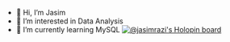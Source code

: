 - 👋 Hi, I’m Jasim
- 👀 I’m interested in Data Analysis
- 🌱 I’m currently learning MySQL
[![@jasimrazi's Holopin board](https://holopin.io/api/user/board?user=jasimrazi)](https://holopin.io/@jasimrazi)
<!---
jasimrazi/jasimrazi is a ✨ special ✨ repository because its `README.md` (this file) appears on your GitHub profile.
You can click the Preview link to take a look at your changes.
--->
